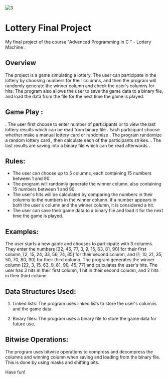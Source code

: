 

![3](https://user-images.githubusercontent.com/69619783/201052121-d1f27735-a4a4-432c-b4bc-001b6e9f8e18.jpg)



# Lottery Final Project
My final project of the course "Advenced Programming In C " - Lottery Machine .

## Overview
The project is a game simulating a lottery. The user can participate in the lottery by choosing numbers for their columns, and then the program will randomly generate the winner column and check the user's columns for hits. The program also allows the user to save the game data to a binary file, and load the data from the file for the next time the game is played.


## Game Play :

. The user first choose to enter number of participants or to view the last lottery results which can be read from binary file
. Each participant choose whether make a manual lottery card or randomize
. The program randomize a random lottery card , then calculate each of the participants strikes.
. The last results are saving into a binary file which can be read afterwards .

## Rules:

* The user can choose up to 5 columns, each containing 15 numbers between 1 and 90.
* The program will randomly generate the winner column, also containing 15 numbers between 1 and 90.
* The user's hits will be calculated by comparing the numbers in their columns to the numbers in the winner column. If a number appears in both the user's column     and the winner column, it is considered a hit.
* The user can save their game data to a binary file and load it for the next time the game is played.

## Examples:

The user starts a new game and chooses to participate with 3 columns. They enter the numbers [22, 45, 77, 3, 9, 15, 63, 81, 90] for their first column, [2, 15, 24, 33, 56, 74, 85] for their second column, and [1, 10, 21, 35, 50, 70, 80, 90] for their third column. The program generates the winner column [22, 3, 15, 63, 9, 81, 90, 45, 77] and calculates the user's hits. The user has 3 hits in their first column, 1 hit in their second column, and 2 hits in their third column.


## Data Structures Used:

1. Linked lists: The program uses linked lists to store the user's columns and the game data.

2. Binary files: The program uses a binary file to store the game data for future use.

## Bitwise Operations:

The program uses bitwise operations to compress and decompress the columns and winning column when saving and loading from the binary file. This is done by using masks and shifting bits.

Have fun!

